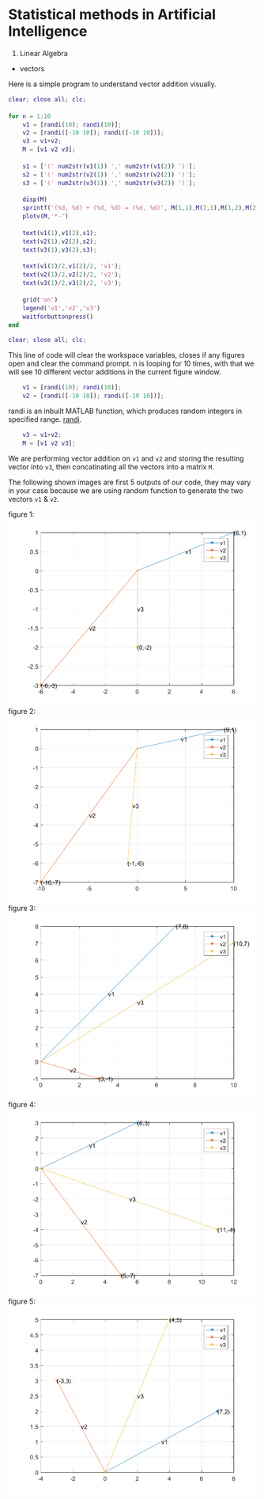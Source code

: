 # Statistical methods in Artificial Intelligence 

1. Linear Algebra
  - vectors
  
Here is a simple program to understand vector addition visually. 

``` matlab
clear; close all; clc;

for n = 1:10
    v1 = [randi(10); randi(10)];
    v2 = [randi([-10 10]); randi([-10 10])];
    v3 = v1+v2;
    M = [v1 v2 v3];
    
    s1 = ['(' num2str(v1(1)) ',' num2str(v1(2)) ')'];
    s2 = ['(' num2str(v2(1)) ',' num2str(v2(2)) ')'];
    s3 = ['(' num2str(v3(1)) ',' num2str(v3(2)) ')'];
    
    disp(M)
    sprintf('(%d, %d) + (%d, %d) = (%d, %d)', M(1,1),M(2,1),M(1,2),M(2,2),M(1,3),M(2,3))  
    plotv(M,'*-')
    
    text(v1(1),v1(2),s1);
    text(v2(1),v2(2),s2);
    text(v3(1),v3(2),s3);
    
    text(v1(1)/2,v1(2)/2, 'v1');
    text(v2(1)/2,v2(2)/2, 'v2');
    text(v3(1)/2,v3(2)/2, 'v3');
    
    grid('on')
    legend('v1','v2','v3')
    waitforbuttonpress()
end

```

``` matlab
clear; close all; clc;
```
This line of code will clear the workspace variables, closes if any figures open and clear the command prompt. 
n is looping for 10 times, with that we will see 10 different vector additions in the current figure window. 

``` matlab
    v1 = [randi(10); randi(10)];
    v2 = [randi([-10 10]); randi([-10 10])];
```
randi is an inbuilt MATLAB function, which produces random integers in specified range. [randi](https://in.mathworks.com/help/matlab/ref/randi.html "Title").

``` matlab
    v3 = v1+v2;
    M = [v1 v2 v3];
```
We are performing vector addition on `v1` and `v2` and storing the resulting vector into `v3`, then concatinating all the vectors into a matrix `M`.

The following shown images are first 5 outputs of our code, they may vary in your case because we are using random function to generate the two vectors `v1` & `v2`.

figure 1:![Alt](images/Vector1.png?raw=true)
figure 2:![Alt](images/Vector2.png?raw=true)
figure 3:![Alt](images/Vector3.png?raw=true)
figure 4:![Alt](images/Vector4.png?raw=true)
figure 5:![Alt](images/Vector5.png?raw=true)


